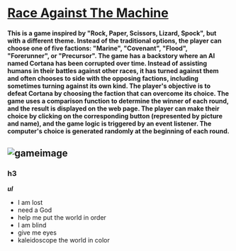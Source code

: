 # [Race Against The Machine](https://bangoo040993.github.io/unit-1-project/)
#### This is a game inspired by "Rock, Paper, Scissors, Lizard, Spock", but with a different theme. Instead of the traditional options, the player can choose one of five factions: "Marine", "Covenant", "Flood", "Forerunner", or "Precursor". The game has a backstory where an AI named Cortana has been corrupted over time. Instead of assisting humans in their battles against other races, it has turned against them and often chooses to side with the opposing factions, including sometimes turning against its own kind. The player's objective is to defeat Cortana by choosing the faction that can overcome its choice. The game uses a comparison function to determine the winner of each round, and the result is displayed on the web page. The player can make their choice by clicking on the corresponding button (represented by picture and name), and the game logic is triggered by an event listener. The computer's choice is generated randomly at the beginning of each round.





## ![gameimage](https://imgur.com/gallery/9PMHFQQ)
### h3 
***ul***
- I am lost 
- need a God
- help me put the world in order
- I am blind 
- give me eyes
- kaleidoscope the world in color

